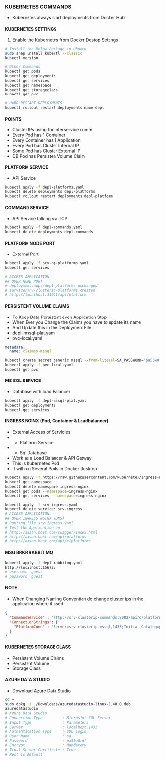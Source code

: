 ### KUBERNETES COMMANDS
- Kubernetes always start deployments from Docker Hub

#### KUBERNETES SETTINGS
1. Enable the Kubernetes from Docker Destop Settings
```bash
# Install the Below Package in Ubuntu
sudo snap install kubectl --classic
kubectl version

# Other Commands
kubectl get pods
kubectl get deployments
kubectl get services
kubectl get namespace
kubectl get storageclass
kubectl get pvc

# HARD RESTART DEPLOYMENTS
kubectl rollout restart deployments name-depl
```
#### POINTS
- Cluster IPs using for Interservice comm
- Every Pod has 1 Container
- Every Container has 1 Application
- Every Pod has Cluster Internal IP
- Some Pod has Cluster External IP
- DB Pod has Persisten Volume Claim


#### PLATFORM SERVICE
- API Service
```bash
kubectl apply -f depl-platforms.yaml
kubectl delete deployments depl-platforms
kubectl rollout restart deployments depl-platform
```

#### COMMAND SERVICE
- API Service talking via TCP
```bash
kubectl apply -f depl-commands.yaml
kubectl delete deployments depl-commands
```

#### PLATFORM NODE PORT
- External Port 
```bash
kubectl apply -f srv-np-platforms.yaml
kubectl get services

# ACCESS APPLICATION
## OVER NODE PORT
# deployment.apps/depl-platforms unchanged
# service/srv-clusterip-platforms created
# http://localhost:31971/api/platform
```

#### PERSISTENT VOLUME CLAIMS
- To Keep Data Persistent even Application Stop
- When Ever you Change the Claims you have to update its name
- And Update this in the Deployment File
- depl-mssql-plat.yaml
- pvc-local.yaml
```yaml
metadata:
  name: claimss-mssql
```
```bash
kubectl create secret generic mssql --from-literal=SA_PASSWORD="pa55w0rd!"
kubectl apply -f pvc-local.yaml
kubectl get pvc
```

#### MS SQL SERVICE 
- Database with load Balancer
```bash
kubectl apply -f depl-mssql-plat.yaml
kubectl get deployments
kubectl get services
```

#### INGRESS NGINX (Pod, Container & Loadbalancer)
- External Access of Servicies
- - Platform Service
- - Sql Database
- Work as a Load Balancer & API Getway
- This is Kubernetes Pod
- It will run Several Pods in Docker Desktop
```bash
kubectl apply -f https://raw.githubusercontent.com/kubernetes/ingress-nginx/controller-v1.10.0/deploy/static/provider/cloud/deploy.yaml
kubectl get namespace
kubectl delete namespace ingress-nginx
kubectl get pods --namespace=ingress-nginx
kubectl get services --namespace=ingress-nginx

kubectl apply -f srv-ingress.yaml
kubectl delete services srv-ingress
# ACCESS APPLICATION 
## OVER INGRESS NGINX (DNS)
# Routing file srv-ingress.yaml
# Test the Application on 
# http://ahsan.host.com/swagger/index.html
# http://ahsan.host.com/api/platforms
# http://ahsan.host.com/api/c/platforms
```
#### MSG BRKR RABBIT MQ
```bash
kubectl apply -f depl-rabbitmq.yaml
http://localhost:15672/
# username: guest
# password: guest
```


#### NOTE 
- When Changing Naming Convention do change cluster ips in the application where it used
```json
{
  "CommandService" : "http://srv-clusterip-commands:8082/api/c/platforms",
  "ConnectionStrings": {
    "PlatformConn" : "Server=srv-clusterip-mssql,1433;Initial Catalog=platformsdb;User ID=sa;Password=pa55w0rd!;;TrustServerCertificate=true"
  }
}


```
#### KUBERNETES STORAGE CLASS
- Persistent Volume Claims
- Persistent Volume
- Storage Class

#### AZURE DATA STUDIO
- Download Azure Data Studio
```bash
cd ~
sudo dpkg -i ./Downloads/azuredatastudio-linux-1.48.0.deb
azuredatastudio
# Azure Data Studio
# Connection Type         : Microsfot SQL Server
# Input Type              : Parameters
# Server                  : localhost,1433
# Authentication Type     : SQL Login
# User Name               : sa
# Password                : pa55w0rd!
# Encrypt                 : Mandatory
# Trust Server Certifcate : True
# Rest is Default
```

